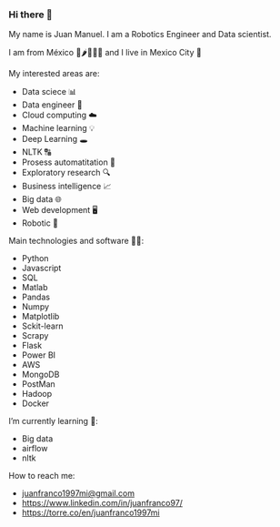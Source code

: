 ### Hi there 👋


My name is Juan Manuel. I am a Robotics Engineer and Data scientist. 

I am from México  🥑🌶️🌵🌮🌯 and I live in Mexico City 🌃

My interested areas are:
- Data sciece 📊
- Data engineer 📓
- Cloud computing ☁️
- Machine learning 💡
- Deep Learning 🕳️
- NLTK 🔠
- Prosess automatitation 🛒
- Exploratory research 🔍
- Business intelligence 📈
- Big data 🌐
- Web development 🖥️
- Robotic 🦾

Main technologies and software 👨‍💼:

- Python
- Javascript
- SQL
- Matlab
- Pandas
- Numpy
- Matplotlib
- Sckit-learn
- Scrapy
- Flask
- Power BI
- AWS
- MongoDB
- PostMan
- Hadoop
- Docker


I’m currently learning 📖:
- Big data 
- airflow
- nltk

How to reach me:

- juanfranco1997mi@gmail.com
- https://www.linkedin.com/in/juanfranco97/
- https://torre.co/en/juanfranco1997mi
<!--
**juanfranco97/juanfranco97** is a ✨ _special_ ✨ repository because its `README.md` (this file) appears on your GitHub profile.

Here are some ideas to get you started:

- 🔭 I’m currently working on ...
- 🌱 I’m currently learning ...
- 👯 I’m looking to collaborate on ...
- 🤔 I’m looking for help with ...
- 💬 Ask me about ...
- 📫 How to reach me: ...
- 😄 Pronouns: ...
- ⚡ Fun fact: ...
-->
